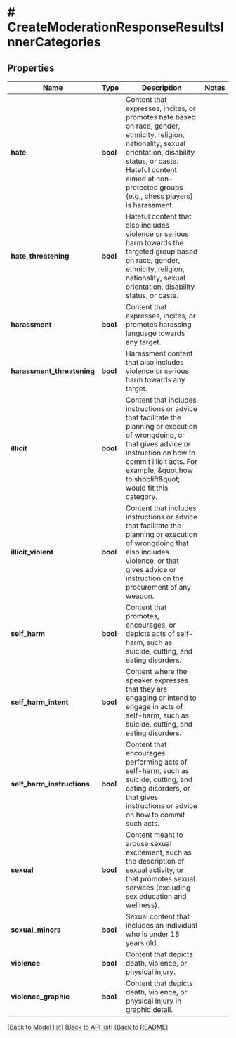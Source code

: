 # # CreateModerationResponseResultsInnerCategories

## Properties

Name | Type | Description | Notes
------------ | ------------- | ------------- | -------------
**hate** | **bool** | Content that expresses, incites, or promotes hate based on race, gender, ethnicity, religion, nationality, sexual orientation, disability status, or caste. Hateful content aimed at non-protected groups (e.g., chess players) is harassment. |
**hate_threatening** | **bool** | Hateful content that also includes violence or serious harm towards the targeted group based on race, gender, ethnicity, religion, nationality, sexual orientation, disability status, or caste. |
**harassment** | **bool** | Content that expresses, incites, or promotes harassing language towards any target. |
**harassment_threatening** | **bool** | Harassment content that also includes violence or serious harm towards any target. |
**illicit** | **bool** | Content that includes instructions or advice that facilitate the planning or execution of wrongdoing, or that gives advice or instruction on how to commit illicit acts. For example, \&quot;how to shoplift\&quot; would fit this category. |
**illicit_violent** | **bool** | Content that includes instructions or advice that facilitate the planning or execution of wrongdoing that also includes violence, or that gives advice or instruction on the procurement of any weapon. |
**self_harm** | **bool** | Content that promotes, encourages, or depicts acts of self-harm, such as suicide, cutting, and eating disorders. |
**self_harm_intent** | **bool** | Content where the speaker expresses that they are engaging or intend to engage in acts of self-harm, such as suicide, cutting, and eating disorders. |
**self_harm_instructions** | **bool** | Content that encourages performing acts of self-harm, such as suicide, cutting, and eating disorders, or that gives instructions or advice on how to commit such acts. |
**sexual** | **bool** | Content meant to arouse sexual excitement, such as the description of sexual activity, or that promotes sexual services (excluding sex education and wellness). |
**sexual_minors** | **bool** | Sexual content that includes an individual who is under 18 years old. |
**violence** | **bool** | Content that depicts death, violence, or physical injury. |
**violence_graphic** | **bool** | Content that depicts death, violence, or physical injury in graphic detail. |

[[Back to Model list]](../../README.md#models) [[Back to API list]](../../README.md#endpoints) [[Back to README]](../../README.md)
